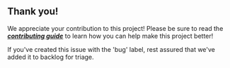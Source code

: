 ## Thank you!

We appreciate your contribution to this project! Please be sure to read the [_**contributing guide**_](https://github.com/sylhare/Type-on-Strap/blob/master/CONTRIBUTING-GUIDE.md) to learn how you can help make this project better!

If you've created this issue with the 'bug' label, rest assured that we've added it to backlog for triage.
